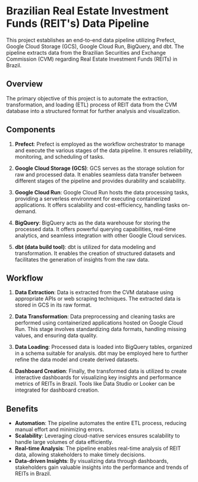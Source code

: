 # Brazilian Real Estate Investment Funds (REIT's) Data Pipeline

This project establishes an end-to-end data pipeline utilizing Prefect, Google Cloud Storage (GCS), Google Cloud Run, BigQuery, and dbt. The pipeline extracts data from the Brazilian Securities and Exchange Commission (CVM) regarding Real Estate Investment Funds (REITs) in Brazil.

## Overview

The primary objective of this project is to automate the extraction, transformation, and loading (ETL) process of REIT data from the CVM database into a structured format for further analysis and visualization.

## Components

1. **Prefect**: Prefect is employed as the workflow orchestrator to manage and execute the various stages of the data pipeline. It ensures reliability, monitoring, and scheduling of tasks.
   
2. **Google Cloud Storage (GCS)**: GCS serves as the storage solution for raw and processed data. It enables seamless data transfer between different stages of the pipeline and provides durability and scalability.
   
3. **Google Cloud Run**: Google Cloud Run hosts the data processing tasks, providing a serverless environment for executing containerized applications. It offers scalability and cost-efficiency, handling tasks on-demand.
   
4. **BigQuery**: BigQuery acts as the data warehouse for storing the processed data. It offers powerful querying capabilities, real-time analytics, and seamless integration with other Google Cloud services.
   
5. **dbt (data build tool)**: dbt is utilized for data modeling and transformation. It enables the creation of structured datasets and facilitates the generation of insights from the raw data.

## Workflow

1. **Data Extraction**: Data is extracted from the CVM database using appropriate APIs or web scraping techniques. The extracted data is stored in GCS in its raw format.
   
2. **Data Transformation**: Data preprocessing and cleaning tasks are performed using containerized applications hosted on Google Cloud Run. This stage involves standardizing data formats, handling missing values, and ensuring data quality.
   
3. **Data Loading**: Processed data is loaded into BigQuery tables, organized in a schema suitable for analysis. dbt may be employed here to further refine the data model and create derived datasets.
   
4. **Dashboard Creation**: Finally, the transformed data is utilized to create interactive dashboards for visualizing key insights and performance metrics of REITs in Brazil. Tools like Data Studio or Looker can be integrated for dashboard creation.

## Benefits

- **Automation**: The pipeline automates the entire ETL process, reducing manual effort and minimizing errors.
- **Scalability**: Leveraging cloud-native services ensures scalability to handle large volumes of data efficiently.
- **Real-time Analysis**: The pipeline enables real-time analysis of REIT data, allowing stakeholders to make timely decisions.
- **Data-driven Insights**: By visualizing data through dashboards, stakeholders gain valuable insights into the performance and trends of REITs in Brazil.

